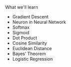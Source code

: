 What we'll learn

- Gradient Descent
- Neuron in Neural Network
- Softmax
- Sigmoid
- Dot Product
- Cosine Similarity
- Euclidean Distance
- Bayes’ Theorem
- Logistic Regression
